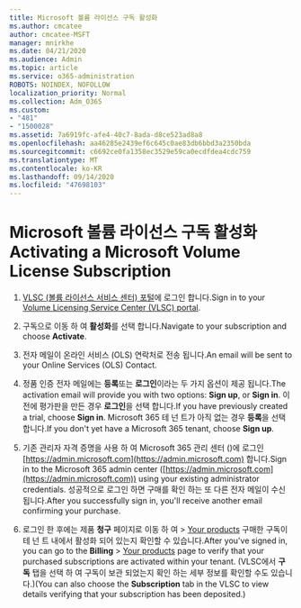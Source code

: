 ```yaml
---
title: Microsoft 볼륨 라이선스 구독 활성화
ms.author: cmcatee
author: cmcatee-MSFT
manager: mnirkhe
ms.date: 04/21/2020
ms.audience: Admin
ms.topic: article
ms.service: o365-administration
ROBOTS: NOINDEX, NOFOLLOW
localization_priority: Normal
ms.collection: Adm_O365
ms.custom:
- "481"
- "1500028"
ms.assetid: 7a6919fc-afe4-40c7-8ada-d8ce523ad8a8
ms.openlocfilehash: aa46285e2439ef6c645c0ae83db6bbd3a2350bda
ms.sourcegitcommit: c6692ce0fa1358ec3529e59ca0ecdfdea4cdc759
ms.translationtype: MT
ms.contentlocale: ko-KR
ms.lasthandoff: 09/14/2020
ms.locfileid: "47698103"
---
```

# <a name="activating-a-microsoft-volume-license-subscription"></a><span data-ttu-id="0951e-102">Microsoft 볼륨 라이선스 구독 활성화</span><span class="sxs-lookup"><span data-stu-id="0951e-102">Activating a Microsoft Volume License Subscription</span></span>

1. <span data-ttu-id="0951e-103">[VLSC (볼륨 라이선스 서비스 센터) 포털](https://go.microsoft.com/fwlink/p/?LinkId=329762)에 로그인 합니다.</span><span class="sxs-lookup"><span data-stu-id="0951e-103">Sign in to your [Volume Licensing Service Center (VLSC) portal](https://go.microsoft.com/fwlink/p/?LinkId=329762).</span></span>

2. <span data-ttu-id="0951e-104">구독으로 이동 하 여 **활성화**를 선택 합니다.</span><span class="sxs-lookup"><span data-stu-id="0951e-104">Navigate to your subscription and choose **Activate**.</span></span>

3. <span data-ttu-id="0951e-105">전자 메일이 온라인 서비스 (OLS) 연락처로 전송 됩니다.</span><span class="sxs-lookup"><span data-stu-id="0951e-105">An email will be sent to your Online Services (OLS) Contact.</span></span>

4. <span data-ttu-id="0951e-106">정품 인증 전자 메일에는 **등록**또는 **로그인**이라는 두 가지 옵션이 제공 됩니다.</span><span class="sxs-lookup"><span data-stu-id="0951e-106">The activation email will provide you with two options: **Sign up**, or **Sign in**.</span></span> <span data-ttu-id="0951e-107">이전에 평가판을 만든 경우 **로그인**을 선택 합니다.</span><span class="sxs-lookup"><span data-stu-id="0951e-107">If you have previously created a trial, choose **Sign in**.</span></span> <span data-ttu-id="0951e-108">Microsoft 365 테 넌 트가 아직 없는 경우 **등록**을 선택 합니다.</span><span class="sxs-lookup"><span data-stu-id="0951e-108">If you don't yet have a Microsoft 365 tenant, choose **Sign up**.</span></span>

5. <span data-ttu-id="0951e-109">기존 관리자 자격 증명을 사용 하 여 Microsoft 365 관리 센터 ()에 로그인 [https://admin.microsoft.com](https://admin.microsoft.com) 합니다.</span><span class="sxs-lookup"><span data-stu-id="0951e-109">Sign in to the Microsoft 365 admin center ([https://admin.microsoft.com](https://admin.microsoft.com)) using your existing administrator credentials.</span></span> <span data-ttu-id="0951e-110">성공적으로 로그인 하면 구매를 확인 하는 또 다른 전자 메일이 수신 됩니다.</span><span class="sxs-lookup"><span data-stu-id="0951e-110">After you successfully sign in, you'll receive another email confirming your purchase.</span></span>

6. <span data-ttu-id="0951e-111">로그인 한 후에는 제품 **청구** 페이지로 이동 하 여 \> [Your products](https://go.microsoft.com/fwlink/p/?linkid=842054) 구매한 구독이 테 넌 트 내에서 활성화 되어 있는지 확인할 수 있습니다.</span><span class="sxs-lookup"><span data-stu-id="0951e-111">After you've signed in, you can go to the **Billing** \> [Your products](https://go.microsoft.com/fwlink/p/?linkid=842054) page to verify that your purchased subscriptions are activated within your tenant.</span></span> <span data-ttu-id="0951e-112">(VLSC에서 **구독** 탭을 선택 하 여 구독이 보관 되었는지 확인 하는 세부 정보를 확인할 수도 있습니다.)</span><span class="sxs-lookup"><span data-stu-id="0951e-112">(You can also choose the **Subscription** tab in the VLSC to view details verifying that your subscription has been deposited.)</span></span>
